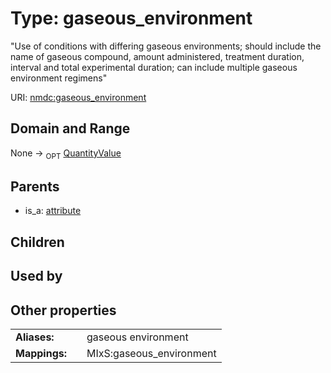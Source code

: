 
# Type: gaseous_environment


"Use of conditions with differing gaseous environments; should include the name of gaseous compound, amount administered, treatment duration, interval and total experimental duration; can include multiple gaseous environment regimens"

URI: [nmdc:gaseous_environment](https://microbiomedata/meta/gaseous_environment)


## Domain and Range

None ->  <sub>OPT</sub> [QuantityValue](QuantityValue.md)

## Parents

 *  is_a: [attribute](attribute.md)

## Children


## Used by


## Other properties

|  |  |  |
| --- | --- | --- |
| **Aliases:** | | gaseous environment |
| **Mappings:** | | MIxS:gaseous_environment |

